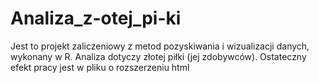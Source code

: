 # Analiza_z-otej_pi-ki

Jest to projekt zaliczeniowy z metod pozyskiwania i wizualizacji danych, wykonany w R. Analiza dotyczy złotej piłki (jej zdobywców). Ostateczny efekt pracy jest w pliku o rozszerzeniu html
